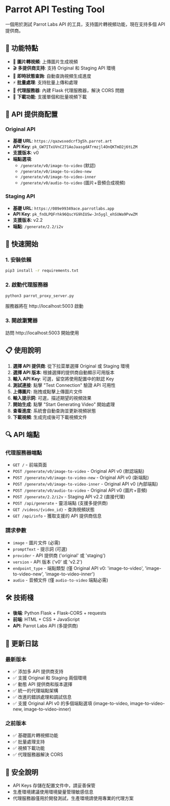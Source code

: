 # Parrot API Testing Tool

一個用於測試 Parrot Labs API 的工具，支持圖片轉視頻功能，現在支持多個 API 提供商。

## 🌟 功能特點

- 📸 **圖片轉視頻**: 上傳圖片生成視頻
- 🎬 **多提供商支持**: 支持 Original 和 Staging API 環境
- 🔄 **即時狀態查詢**: 自動查詢視頻生成進度
- ⚡ **批量處理**: 支持批量上傳和處理
- 🔧 **代理服務器**: 內建 Flask 代理服務器，解決 CORS 問題
- 💾 **下載功能**: 支援單個和批量視頻下載

## 🔧 API 提供商配置

### Original API
- **基礎 URL**: `https://qazwsxedcrf3g5h.parrot.art`
- **API Key**: `pk_GW7ITxUVnC271AoJaasgdATrmzjl4OnQKTmD2j6tLZM`
- **支援版本**: v0
- **端點選項**:
  - `/generate/v0/image-to-video` (默認)
  - `/generate/v0/image-to-video-new`
  - `/generate/v0/image-to-video-inner`
  - `/generate/v0/audio-to-video` (圖片+音頻合成視頻)

### Staging API  
- **基礎 URL**: `https://089e99349ace.parrotlabs.app`
- **API Key**: `pk_fnOLPQFrhk96QscYG9hIUSw-Jn5ygl_ehSUWa9PvwZM`
- **支援版本**: v2.2
- **端點**: `/generate/2.2/i2v`

## 🚀 快速開始

### 1. 安裝依賴
```bash
pip3 install -r requirements.txt
```

### 2. 啟動代理服務器
```bash
python3 parrot_proxy_server.py
```
服務器將在 http://localhost:5003 啟動

### 3. 開啟瀏覽器
訪問 http://localhost:5003 開始使用

## 📋 使用說明

1. **選擇 API 提供商**: 從下拉菜單選擇 Original 或 Staging 環境
2. **選擇 API 版本**: 根據選擇的提供商自動顯示可用版本
3. **輸入 API Key**: 可選，留空將使用配置中的默認 Key
4. **測試連接**: 點擊 "Test Connection" 驗證 API 可用性
5. **上傳圖片**: 拖拽或點擊上傳圖片文件
6. **輸入提示詞**: 可選，描述期望的視頻效果
7. **開始生成**: 點擊 "Start Generating Video" 開始處理
8. **查看進度**: 系統會自動查詢並更新視頻狀態
9. **下載視頻**: 生成完成後可下載視頻文件

## 🔍 API 端點

### 代理服務器端點
- `GET /` - 前端頁面
- `POST /generate/v0/image-to-video` - Original API v0 (默認端點)
- `POST /generate/v0/image-to-video-new` - Original API v0 (新端點)
- `POST /generate/v0/image-to-video-inner` - Original API v0 (內部端點)
 - `POST /generate/v0/audio-to-video` - Original API v0 (圖片+音頻)
- `POST /generate/2.2/i2v` - Staging API v2.2 (直接代理)  
- `POST /api/generate` - 靈活端點 (支援多提供商)
- `GET /videos/{video_id}` - 查詢視頻狀態
- `GET /api/info` - 獲取支援的 API 提供商信息

### 請求參數
- `image` - 圖片文件 (必需)
- `promptText` - 提示詞 (可選)
- `provider` - API 提供商 ('original' 或 'staging')
- `version` - API 版本 ('v0' 或 'v2.2')
- `endpoint_type` - 端點類型 (僅 Original API v0: 'image-to-video', 'image-to-video-new', 'image-to-video-inner')
 - `audio` - 音頻文件 (僅 `audio-to-video` 端點必需)

## 🛠️ 技術棧

- **後端**: Python Flask + Flask-CORS + requests
- **前端**: HTML + CSS + JavaScript
- **API**: Parrot Labs API (多提供商)

## 📝 更新日誌

### 最新版本
- ✅ 添加多 API 提供商支持
- ✅ 支援 Original 和 Staging 兩個環境
- ✅ 動態 API 提供商和版本選擇
- ✅ 統一的代理端點架構
- ✅ 改進的錯誤處理和調試信息
- ✅ 支援 Original API v0 的多個端點選項 (image-to-video, image-to-video-new, image-to-video-inner)

### 之前版本
- ✅ 基礎圖片轉視頻功能
- ✅ 批量處理支持
- ✅ 視頻下載功能
- ✅ 代理服務器解決 CORS

## 🔐 安全說明

- API Keys 存儲在配置文件中，請妥善保管
- 生產環境建議使用環境變量管理敏感信息
- 代理服務器僅用於開發測試，生產環境請使用專業的代理方案 